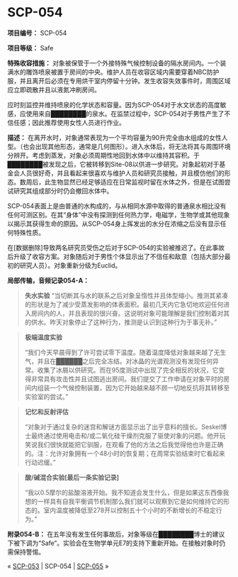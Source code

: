 # SCP-054
                        


**项目编号：** SCP-054

**项目等级：** Safe

**特殊收容措施：** 对象被保管于一个外接特殊气候控制设备的隔水房间内。一个装满水的雕饰喷泉被置于房间的中央。维护人员在收容区域内需要穿着NBC防护服，并且离开后必须在专用烘干室内停留十分钟。发生收容失效事件时，周围区域应立即疏散并且以液氮冲刷房间。

应时刻监控并维持喷泉的化学状态和容量。因为SCP-054对于水文状态的高度敏感，应使用来自████████的泉水。在监禁过程中，SCP-054对于男性产生了不信任感；因此推荐使用女性人员进行作业。

**描述：** 在离开水时，对象通常表现为一个平均容量为90升完全由水组成的女性人型。（也会出现其他形态，通常是几何图形）。进入水体后，将无法将其与周围环境分辨开。考虑到蒸发，对象必须周期性地回到水体中以维持其容积。于████████被发现之后，它被转移到Site-08以供进一步研究。对象起初对于基金会人员很好奇，并且看起来很喜欢与维护人员和研究员接触，并且模仿他们的形态。数周后，此生物显然已经足够适应在日常监视时留在水体之外，但是在试图尝试研究其组成部分时仍会撤回水体中。

SCP-054表面上是由普通的水构成的，与从相同水源中取得的普通泉水相比没有任何可测区别。在其“身体”中没有探测到任何热力学，电磁学，生物学或其他现象以揭示其获得生命的原因。从SCP-054身上挥发出的水分在浓缩之后没有显示任何特殊性质。

在[数据删除]导致两名研究员受伤之后对于SCP-054的实验被推迟了。在此事故后升级了收容方案。对象随后对于男性个体显示出了不信任和敌意（包括大部分最初的研究人员）。对象重新分级为Euclid。

**局部传输，音频记录054-A：** 


> **失水实验** 
“当切断其与水的联系之后对象呈惰性并且体型缩小。推测其紧凑的形状是为了减少受蒸发影响的体表面积。最初几天内它急切地欢迎任何进入房间内的人，并且表现的很兴奋。这说明对象可能理解是我们控制着对其的供水。昨天对象停止了这种行为，推测是认识到这种行为于事无补。”
> 


> **极端温度实验** 
> 
> “我们今天早晨得到了许可尝试零下温度。随着温度降低对象越来越了无生气，并且在██████之后完全冻结。对冰晶的光谱观测没有发现任何异常。收集了冰屑以供研究。而在95度测试中出现了完全相反的状况，它变得非常具有攻击性并且试图逃出房间。我们提交了工作申请在对象平时的房间内组装一个气候控制装置，因为它开始越来越不顾一切地反抗将其转移至实验室的尝试。”
> 


> **记忆和反射评估** 
> 
> “对象对于通过复杂的迷宫和解谜方面显示出了出乎意料的擅长。Seskel博士最终通过使用电击和/或二氧化硅干燥剂克服了驱使对象的问题。他开玩笑说我们很快就能把它驯服，在观看了他的方法之后我觉得他也许是正确的。注：允许对象拥有一个48小时的恢复期；在周常实验结束时它看起来行动迟缓。”
> 


> **酸/碱混合实验[最后一条实验记录]** 
> 
> “我以0.5摩尔的盐酸溶液开始。我不知道会发生什么，但是如果这东西像我想的一样具有自我平衡调节机制那么我们就可以观察到它是如何维持它的形态的。室内温度被降低至278开以控制五十个小时的不断增长的不稳定行为。”
> 

**附录054-B：** 在五年没有发生任何事故后，对象等级在████████博士的建议下被下调为“Safe”。实验会在生物学单元E7的支持下重新开始。在接触对象时仍需保持警惕。



« [SCP-053](/scp-053) | SCP-054 | [SCP-055](/scp-055) »





                    